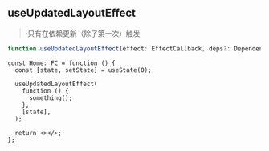 ## useUpdatedLayoutEffect

> 只有在依赖更新（除了第一次）触发

```typescript
function useUpdatedLayoutEffect(effect: EffectCallback, deps?: DependencyList): void;
```

```tsx
const Home: FC = function () {
  const [state, setState] = useState(0);

  useUpdatedLayoutEffect(
    function () {
      something();
    },
    [state],
  );

  return <></>;
};
```
